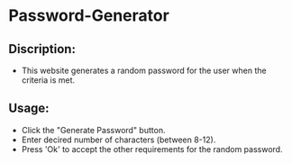 # Password-Generator

## Discription:
- This website generates a random password for the user when the criteria is met.

## Usage:
- Click the "Generate Password" button.
- Enter decired number of characters (between 8-12).
- Press 'Ok' to accept the other requirements for the random password.


